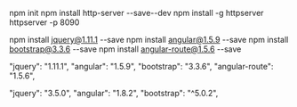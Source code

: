 npm init 
npm install http-server --save--dev
npm install -g httpserver
httpserver -p 8090

npm install jquery@1.11.1 --save
npm install angular@1.5.9 --save
npm install bootstrap@3.3.6 --save
npm install angular-route@1.5.6 --save

"jquery": "1.11.1",
"angular": "1.5.9",
"bootstrap": "3.3.6",
"angular-route": "1.5.6",

"jquery": "3.5.0",
"angular": "1.8.2",
"bootstrap": "^5.0.2",